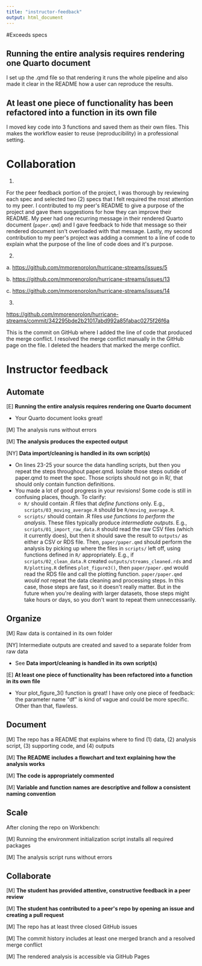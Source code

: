 ```yaml
---
title: "instructor-feedback"
output: html_document
---
```


#Exceeds specs

## Running the entire analysis requires rendering one Quarto document

I set up the .qmd file so that rendering it runs the whole pipeline and also made it clear in the README how a user can reproduce the results.

## At least one piece of functionality has been refactored into a function in its own file

I moved key code into 3 functions and saved them as their own files. This makes the workflow easier to reuse (reproducibility) in a professional setting. 

# Collaboration

1.

For the peer feedback portion of the project, I was thorough by reviewing each spec and selected two (2) specs that I felt required the most attention to my peer. I contributed to my peer's README to give a purpose of the project and gave them suggestions for how they can improve their README. My peer had one recurring message in their rendered Quarto document (`paper.qmd`) and I gave feedback to hide that message so their rendered document isn't overloaded with that message. Lastly, my second contribution to my peer's project was adding a comment to a line of code to explain what the purpose of the line of code does and it's purpose. 

2. 

a. <https://github.com/mmorenorolon/hurricane-streams/issues/5>

b. <https://github.com/mmorenorolon/hurricane-streams/issues/13>

c. <https://github.com/mmorenorolon/hurricane-streams/issues/14>

3. 

<https://github.com/mmorenorolon/hurricane-streams/commit/342295bde2b21017abd992a85fabac0275f26f6a>

This is the commit on GitHub where I added the line of code that produced the merge conflict. I resolved the merge conflict manually in the GitHub page on the file. I deleted the headers that marked the merge conflict.

# Instructor feedback

## Automate

[E] **Running the entire analysis requires rendering one Quarto document**

- Your Quarto document looks great!

[M] The analysis runs without errors

[M] **The analysis produces the expected output**

[NY] **Data import/cleaning is handled in its own script(s)**

- On lines 23-25 your source the data handling scripts, but then you repeat the steps throughout paper.qmd. Isolate those steps outide of paper.qmd to meet the spec. Those scripts should not go in R/, that should only contain function definitions.
- You made a lot of good progress in your revisions! Some code is still in confusing places, though. To clarify:
  - `R/` should contain .R files that _define functions_ only. E.g., `scripts/03_moving_average.R` should be `R/moving_average.R`.
  - `scripts/` should contain .R files _use functions to perform the analysis_. These files typically produce _intermediate outputs_. E.g., `scripts/01_import_raw_data.R` should read the raw CSV files (which it currently does), but then it should save the result to `outputs/` as either a CSV or RDS file. Then, `paper/paper.qmd` should perform the analysis by picking up where the files in `scripts/` left off, using functions defined in `R/` appropriately. E.g., if `scripts/02_clean_data.R` created `outputs/streams_cleaned.rds` and `R/plotting.R` defines `plot_figure3()`, then `paper/paper.qmd` would read the RDS file and call the plotting function. `paper/paper.qmd` _would not_ repeat the data cleaning and processing steps. In this case, those steps are fast, so it doesn't really matter. But in the future when you're dealing with larger datasets, those steps might take hours or days, so you don't want to repeat them unneccessarily. 

## Organize

[M] Raw data is contained in its own folder

[NY] Intermediate outputs are created and saved to a separate folder from raw data

- See **Data import/cleaning is handled in its own script(s)**

[E] **At least one piece of functionality has been refactored into a function in its own file**

- Your plot_figure_3() function is great! I have only one piece of feedback: the parameter name "df" is kind of vague and could be more specific. Other than that, flawless.

## Document

[M] The repo has a README that explains where to find (1) data, (2) analysis script, (3) supporting code, and (4) outputs

[M] **The README includes a flowchart and text explaining how the analysis works**

[M] **The code is appropriately commented**

[M] **Variable and function names are descriptive and follow a consistent naming convention**

## Scale

After cloning the repo on Workbench:

[M] Running the environment initialization script installs all required packages

[M] The analysis script runs without errors

## Collaborate

[M] **The student has provided attentive, constructive feedback in a peer review**

[M] **The student has contributed to a peer's repo by opening an issue and creating a pull request**

[M] The repo has at least three closed GitHub issues

[M] The commit history includes at least one merged branch and a resolved merge conflict

[M] The rendered analysis is accessible via GitHub Pages
